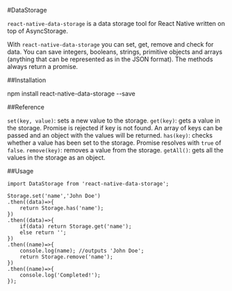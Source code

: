 #DataStorage

`react-native-data-storage` is a data storage tool for React Native written on top of AsyncStorage.

With `react-native-data-storage` you can set, get, remove and check for data.
You can save integers, booleans, strings, primitive objects and arrays (anything that can be represented as in the JSON format).
The methods always return a promise.

##Installation

npm install react-native-data-storage --save

##Reference

`set(key, value)`: sets a new value to the storage.
`get(key)`: gets a value in the storage. Promise is rejected if key is not found. An array of keys can be passed and an object with the values will be returned.
`has(key)`: checks whether a value has been set to the storage. Promise resolves with `true` of `false`.
`remove(key)`: removes a value from the storage.
`getAll()`: gets all the values in the storage as an object.

##Usage

```
import DataStorage from 'react-native-data-storage';

Storage.set('name','John Doe')
.then((data)=>{
    return Storage.has('name');
})
.then((data)=>{
    if(data) return Storage.get('name');
    else return '';
})
.then((name)=>{
    console.log(name); //outputs 'John Doe';
    return Storage.remove('name');
})
.then((name)=>{
    console.log('Completed!');
});
```
